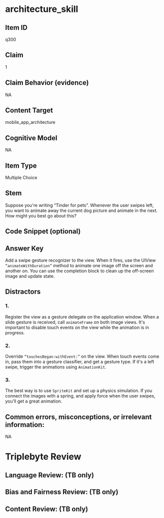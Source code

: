 # architecture_skill

## Item ID
q300

## Claim
1

## Claim Behavior (evidence)
NA

## Content Target
mobile_app_architecture

## Cognitive Model
NA

## Item Type
Multiple Choice

## Stem
Suppose you're writing “Tinder for pets”. Whenever the user swipes left, you want to animate away the current dog picture and animate in the next. How might you best go about this?

## Code Snippet (optional)


## Answer Key
Add a swipe gesture recognizer to the view. When it fires, use the UIView `“animateWithDuration”` method to animate one image off the screen and another on. You can use the completion block to clean up the off-screen image and update state.

## Distractors

### 1.
Register the view as a gesture delegate on the application window. When a slide gesture is received, call `animateFrame` on both image views. It's important to disable touch events on the view while the animation is in progress.

### 2.
Override `“touchesBegan:withEvent:”` on the view. When touch events come in, pass them into a gesture classifier, and get a gesture type. If it's a left swipe, trigger the animations using `AnimationKit`.

### 3.
The best way is to use `SpriteKit` and set up a physics simulation. If you connect the images with a spring, and apply force when the user swipes, you'll get a great animation.

## Common errors, misconceptions, or irrelevant information:
NA

# Triplebyte Review


## Language Review: (TB only)


## Bias and Fairness Review: (TB only)


## Content Review: (TB only)

